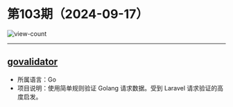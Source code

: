 # 第103期（2024-09-17）

![view-count](https://count.getloli.com/@xiaoxuan6-weekly-20240917)

---
## [govalidator](https://github.com/thedevsaddam/govalidator)
- 所属语言：Go
- 项目说明：使用简单规则验证 Golang 请求数据。受到 Laravel 请求验证的高度启发。
